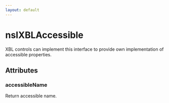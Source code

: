 ```yaml
---
layout: default
---
```


# nsIXBLAccessible #
  
XBL controls can implement this interface to provide own implementation of  
accessible properties.  
  

## Attributes ##

### accessibleName ###
  
Return accessible name.  
  
